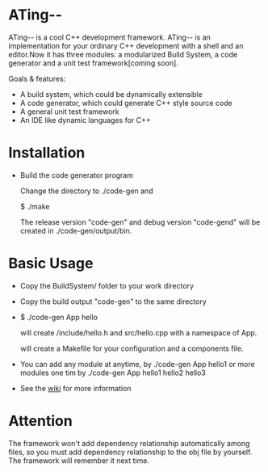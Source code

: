 ATing--
=======

ATing-- is a cool C++ development framework. ATing-- is an implementation for your ordinary C++ development with a shell and an editor.Now it has 
three modules: a modularized Build System, a code generator and a unit test framework[coming soon].

Goals & features:

* A build system, which could be dynamically extensible
* A code generator, which could generate C++ style source code
* A general unit test framework  
* An IDE like dynamic languages for C++

Installation
=======
* Build the code generator program
    
    Change the directory to ./code-gen and
    
    $ ./make
    
    The release version "code-gen" and debug version "code-gend" will be created in ./code-gen/output/bin.

Basic Usage
=======
* Copy the BuildSystem/ folder to your work directory
* Copy the build output "code-gen" to the same directory
* $ ./code-gen App hello 
  
    will create /include/hello.h and src/hello.cpp with a namespace of App.
    
    will create a Makefile for your configuration and a components file.
* You can add any module at anytime, by  ./code-gen App hello1  or more modules one tim by ./code-gen App hello1 hello2 hello3 
* See the [wiki](https://github.com/HanWenfang/ATing--/wiki) for more information

Attention
======
The framework won't add dependency relationship automatically among files, so you must add dependency relationship to the obj file by yourself. The framework will remember it next time.

